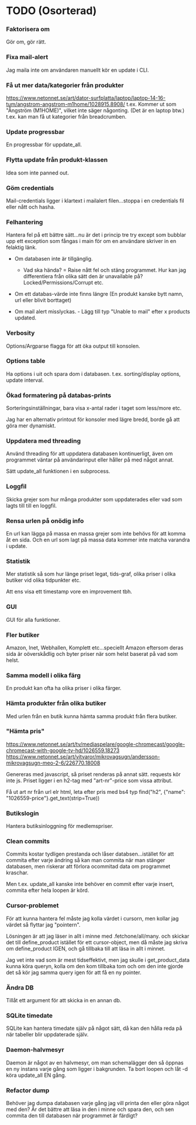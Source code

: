 # TODO (Osorterad)

### Faktorisera om

Gör om, gör rätt.

### Fixa mail-alert

Jag maila inte om användaren manuellt kör en update i CLI.

### Få ut mer data/kategorier från produkter

<https://www.netonnet.se/art/dator-surfplatta/laptop/laptop-14-16-tum/angstrom-angstrom-m1home/1028915.8908/> t.ex. Kommer ut som "Ångström (M1HOME)", vilket inte säger någonting. (Det är en laptop btw.) t.ex. kan man få ut kategorier från breadcrumben.

### Update progressbar

En progressbar för uppdate_all.

### Flytta update från produkt-klassen

Idea som inte panned out.

### Göm credentials

Mail-credentials ligger i klartext i mailalert filen...stoppa i en credentials fil eller nått och hasha.

### Felhantering

Hantera fel på ett bättre sätt...nu är det i princip tre try except som bubblar upp ett exception som fångas i main för om en användare skriver in en felaktig länk.

- Om databasen inte är tillgänglig.
  - Vad ska hända? = Raise nått fel och stäng programmet. Hur kan jag differentiera från olika sätt den är unavailable på? Locked/Permissions/Corrupt etc.

- Om ett databas-värde inte finns längre (En produkt kanske bytt namn, url eller blivit borttaget)

- Om mail alert misslyckas. - Lägg till typ "Unable to mail" efter x products updated.

### Verbosity

Options/Argparse flagga för att öka output till konsolen.

### Options table

Ha options i uit och spara dom i databasen. t.ex. sorting/display options, update interval.

### Ökad formatering på databas-prints

Sorteringsinställningar, bara visa x-antal rader i taget som less/more etc.

Jag har en alternativ printout för konsoler med lägre bredd, borde gå att göra mer dynamiskt.

### Uppdatera med threading

Använd threading för att uppdatera databasen kontinuerligt, även om programmet väntar på användarinput eller håller på med något annat.

Sätt update_all funktionen i en subprocess.

### Loggfil

Skicka grejer som hur många produkter som uppdaterades eller vad som lagts till till en loggfil.

### Rensa urlen på onödig info

En url kan lägga på massa en massa grejer som inte behövs för att komma åt en sida. Och en url som lagt på massa data kommer inte matcha varandra i update.

### Statistik

Mer statistik så som hur länge priset legat, tids-graf, olika priser i olika butiker vid olika tidpunkter etc.

Att ens visa ett timestamp vore en improvement tbh.

### GUI

GUI för alla funktioner.

### Fler butiker

Amazon, Inet, Webhallen, Komplett etc...speciellt Amazon eftersom deras sida är oöverskådlig och byter priser när som helst baserat på vad som helst.

### Samma modell i olika färg

En produkt kan ofta ha olika priser i olika färger.

### Hämta produkter från olika butiker

Med urlen från en butik kunna hämta samma produkt från flera butiker.

### "Hämta pris"

<https://www.netonnet.se/art/tv/mediaspelare/google-chromecast/google-chromecast-with-google-tv-hd/1026559.18273>
<https://www.netonnet.se/art/vitvaror/mikrovagsugn/andersson-mikrovagsugn-meo-2-6/226770.18008>

Genereras med javascript, så priset renderas på annat sätt. requests kör inte js. Priset ligger i en h2-tag med "art-nr"-price som vissa attribut.

Få ut art nr från url elr html, leta efter pris med bs4 typ find("h2", {"name": "1026559-price"}.get_text(strip=True))

### Butikslogin

Hantera butiksinloggning för medlemspriser.

### Clean commits

Commits kostar tydligen prestanda och låser databsen...istället för att commita efter varje ändring så kan man commita när man stänger databasen, men riskerar att förlora ocommitad data om programmet kraschar.

Men t.ex. update_all kanske inte behöver en commit efter varje insert, commita efter hela loopen är körd.

### Cursor-problemet

För att kunna hantera fel måste jag kolla värdet i cursorn, men kollar jag värdet så flyttar jag "pointern".

Lösningen är att jag läser in allt i minne med .fetchone/all/many. och skickar det till define_product istället för ett cursor-object, men då måste jag skriva om define_product IGEN, och gå tillbaka till att läsa in allt i minnet.

Jag vet inte vad som är mest tidseffektivt, men jag skulle i get_product_data kunna köra queryn, kolla om den kom tillbaka tom och om den inte gjorde det så kör jag samma query igen för att få en ny pointer.

### Ändra DB

Tillåt ett argument för att skicka in en annan db.

### SQLite timedate

SQLite kan hantera timedate själv på något sätt, då kan den hålla reda på när tabeller blir uppdaterade själv.

### Daemon-halvmesyr

Daemon är något av en halvmesyr, om man schemalägger den så öppnas en ny instans varje gång som ligger i bakgrunden. Ta bort loopen och låt -d köra update_all EN gång.

### Refactor dump

Behöver jag dumpa databasen varje gång jag vill printa den eller göra något med den? Är det bättre att läsa in den i minne och spara den, och sen commita den till databasen när programmet är färdigt?
